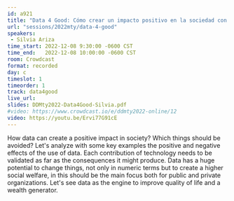 ```yaml
---
id: a921
title: "Data 4 Good: Cómo crear un impacto positivo en la sociedad con datos"
url: "sessions/2022mty/data-4-good"
speakers:
 - Silvia Ariza
time_start: 2022-12-08 9:30:00 -0600 CST
time_end:   2022-12-08 10:00:00 -0600 CST
room: Crowdcast
format: recorded
day: c
timeslot: 1
timeorder: 1
track: data4good
live_url: 
slides: DDMty2022-Data4Good-Silvia.pdf
#video: https://www.crowdcast.io/e/ddmty2022-online/12
video: https://youtu.be/Ervi77G91cE
---
```


How data can create a positive impact in society? Which things should be avoided? Let's analyze with some key examples the positive and negative effects of the use of data. Each contribution of technology needs to be validated as far as the consequences it might produce. Data has a huge potential to change things, not only in numeric terms but to create a higher social welfare, in this should be the main focus both for public and private organizations. Let's see data as the engine to improve quality of life and a wealth generator.